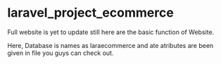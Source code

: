 # laravel_project_ecommerce

Full website is yet to update still here are the basic function of Website.

Here, Database is names as laraecommerce and ate atributes are been given in file you guys can check out.
